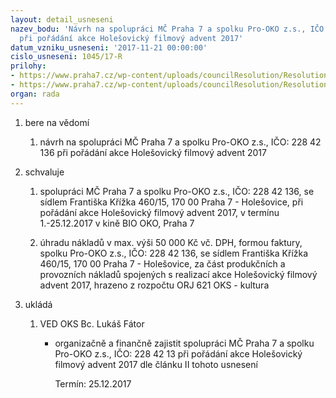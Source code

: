 ```yaml
---
layout: detail_usneseni
nazev_bodu: 'Návrh na spolupráci MČ Praha 7 a spolku Pro-OKO z.s., IČO: 228 42 136
  při pořádání akce Holešovický filmový advent 2017'
datum_vzniku_usneseni: '2017-11-21 00:00:00'
cislo_usneseni: 1045/17-R
prilohy:
- https://www.praha7.cz/wp-content/uploads/councilResolution/Resolutions/28679/export/M55DV_HFA_2017~270896.doc
- https://www.praha7.cz/wp-content/uploads/councilResolution/Resolutions/28679/export/export~294843.pdf
organ: rada
---
```

<ol id="urzList" class="urzList_view"><li id="" class="urzClass1"><span name="1">bere na vědomí</span><ol class="urzOlClass decimal "><li style="text-align: left;" id="" class="urzClass2"><span><p>návrh na spolupráci MČ Praha 7 a spolku Pro-OKO z.s., IČO: 228 42 136 při pořádání akce Holešovický filmový advent 2017</p></span></li></ol></li><li id="" class="urzClass1"><span name="24">schvaluje</span><ol class="urzOlClass decimal "><li style="text-align: left;" id="" class="urzClass2"><span><p>spolupráci MČ Praha 7 a spolku Pro-OKO z.s., IČO: 228 42 136, se sídlem Františka Křížka 460/15, 170 00 Praha 7 - Holešovice, při pořádání akce Holešovický filmový advent 2017, v termínu 1.-25.12.2017 v kině BIO OKO, Praha 7</p></span></li><li style="text-align: left;" id="" class="urzClass2"><span><p>úhradu nákladů v max. výši 50 000 Kč vč. DPH, formou faktury, spolku Pro-OKO z.s., IČO: 228 42 136, se sídlem Františka Křížka 460/15, 170 00 Praha 7 - Holešovice, za část produkčních a provozních nákladů spojených s realizací akce Holešovický filmový advent 2017, hrazeno z rozpočtu ORJ 621 OKS - kultura</p></span></li></ol></li><li class="urzClass1" id="urzUkoly"><span name="1">ukládá</span><ol class="urzOlClass"><li class="urzClass2"><span><p>VED OKS Bc. Lukáš Fátor</p></span><ul class="urzUlClass"><li class="urzClass3"><span><p>organizačně a finančně zajistit spolupráci MČ Praha 7 a spolku Pro-OKO z.s., IČO: 228 42 13 při pořádání akce Holešovický filmový advent 2017 dle článku II tohoto usnesení</p></span><span class="urzUkolTermin">  Termín:&nbsp;25.12.2017</span></li></ul></li></ol></li></ol>